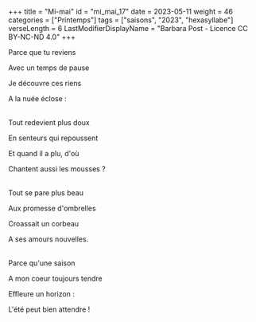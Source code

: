+++
title = "Mi-mai"
id = "mi_mai_17"
date = 2023-05-11
weight = 46
categories = ["Printemps"]
tags = ["saisons", "2023", "hexasyllabe"]
verseLength = 6
LastModifierDisplayName = "Barbara Post - Licence CC BY-NC-ND 4.0"
+++

Parce que tu reviens

Avec un temps de pause

Je découvre ces riens

A la nuée éclose :

 \
Tout redevient plus doux

En senteurs qui repoussent

Et quand il a plu, d'où

Chantent aussi les mousses ?

 \
Tout se pare plus beau

Aux promesse d'ombrelles

Croassait un corbeau

A ses amours nouvelles.

 \
Parce qu'une saison

A mon coeur toujours tendre

Effleure un horizon :

L'été peut bien attendre !
